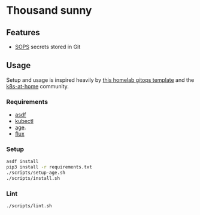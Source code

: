 # Thousand sunny

## Features

- [SOPS](https://github.com/mozilla/sops) secrets stored in Git

## Usage

Setup and usage is inspired heavily by [this homelab gitops template](https://github.com/onedr0p/flux-cluster-template) and the [k8s-at-home](https://github.com/k8s-at-home) community.

### Requirements

- [asdf](https://asdf-vm.com/)
- [kubectl](https://kubernetes.io/docs/reference/kubectl/)
- [age](https://github.com/FiloSottile/age).
- [flux](https://fluxcd.io/flux/installation/#install-the-flux-cli)

### Setup

```sh
asdf install
pip3 install -r requirements.txt
./scripts/setup-age.sh
./scripts/install.sh
```

### Lint

```sh
./scripts/lint.sh
```
